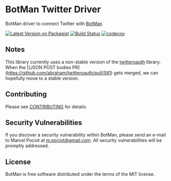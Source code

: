 # BotMan Twitter Driver

BotMan driver to connect Twitter with [BotMan](https://github.com/botman/botman)

[![Latest Version on Packagist](https://img.shields.io/packagist/v/botman/driver-twitter.svg?style=flat-square)](https://packagist.org/packages/botman/driver-twitter)
[![Build Status](https://travis-ci.org/botman/driver-twitter.svg?branch=master)](https://travis-ci.org/botman/driver-twitter)
[![codecov](https://codecov.io/gh/botman/driver-twitter/branch/master/graph/badge.svg)](https://codecov.io/gh/botman/driver-twitter)

## Notes

This library currently uses a non-stable version of the [twitteroauth](https://github.com/abraham/twitteroauth) library.
When the []JSON POST bodies PR](https://github.com/abraham/twitteroauth/pull/581) gets merged, we can hopefully move to a stable version.  

## Contributing

Please see [CONTRIBUTING](CONTRIBUTING.md) for details.

## Security Vulnerabilities

If you discover a security vulnerability within BotMan, please send an e-mail to Marcel Pociot at m.pociot@gmail.com. All security vulnerabilities will be promptly addressed.

## License

BotMan is free software distributed under the terms of the MIT license.
 
